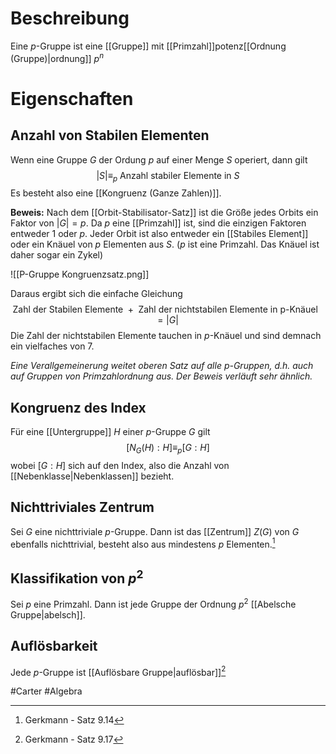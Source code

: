 # Beschreibung
Eine $p$-Gruppe ist eine [[Gruppe]] mit [[Primzahl]]potenz[[Ordnung (Gruppe)|ordnung]] $p^n$


# Eigenschaften
## Anzahl von Stabilen Elementen
Wenn eine Gruppe $G$ der Ordung $p$ auf einer Menge $S$ operiert, dann gilt
$$|S| \equiv_p \text{ Anzahl stabiler Elemente in } S$$
Es besteht also eine [[Kongruenz (Ganze Zahlen)]].

**Beweis:** Nach dem [[Orbit-Stabilisator-Satz]] ist die Größe jedes Orbits ein Faktor von $|G| = p$. Da $p$ eine [[Primzahl]] ist, sind die einzigen Faktoren entweder $1$ oder $p$.
Jeder Orbit ist also entweder ein [[Stabiles Element]] oder ein Knäuel von $p$ Elementen aus $S$. ($p$ ist eine Primzahl. Das Knäuel ist daher sogar ein Zykel)

![[P-Gruppe Kongruenzsatz.png]]

Daraus ergibt sich die einfache Gleichung
$$\text{Zahl der Stabilen Elemente } + \text{ Zahl der nichtstabilen Elemente in p-Knäuel } = |G|$$
Die Zahl der nichtstabilen Elemente tauchen in $p$-Knäuel und sind demnach ein vielfaches von 7.

*Eine Verallgemeinerung weitet oberen Satz auf alle p-Gruppen, d.h. auch auf Gruppen von Primzahlordnung aus. Der Beweis verläuft sehr ähnlich.*

## Kongruenz des Index
Für eine [[Untergruppe]] $H$ einer $p$-Gruppe $G$ gilt
$$[N_G(H) : H] \equiv_p [G:H]$$
wobei $[G:H]$ sich auf den Index, also die Anzahl von [[Nebenklasse|Nebenklassen]] bezieht. 

## Nichttriviales Zentrum
Sei $G$ eine nichttriviale $p$-Gruppe. Dann ist das [[Zentrum]] $Z(G)$ von $G$ ebenfalls nichttrivial, besteht also aus mindestens $p$ Elementen.[^1]

## Klassifikation von $p^2$
Sei $p$ eine Primzahl. Dann ist jede Gruppe der Ordnung $p^2$ [[Abelsche Gruppe|abelsch]]. 

## Auflösbarkeit
Jede $p$-Gruppe ist [[Auflösbare Gruppe|auflösbar]][^2]

#Carter #Algebra 

[^1]: Gerkmann - Satz 9.14
[^2]: Gerkmann - Satz 9.17